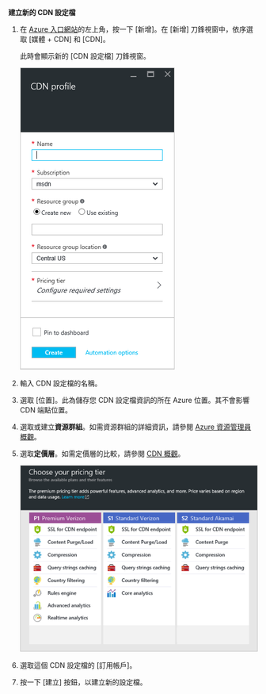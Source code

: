 **建立新的 CDN 設定檔**

1. 在 [Azure 入口網站](https://portal.azure.com)的左上角，按一下 [新增]。在 [新增] 刀鋒視窗中，依序選取 [媒體 + CDN] 和 [CDN]。

    此時會顯示新的 [CDN 設定檔] 刀鋒視窗。

    ![新增 CDN 設定檔](./media/cdn-create-profile/new-cdn-profile-include.png)

2. 輸入 CDN 設定檔的名稱。

3. 選取 [位置]。此為儲存您 CDN 設定檔資訊的所在 Azure 位置。其不會影響 CDN 端點位置。

4. 選取或建立**資源群組**。如需資源群組的詳細資訊，請參閱 [Azure 資源管理員概觀](resource-group-overview.md#resource-groups)。

5. 選取**定價層**。如需定價層的比較，請參閱 [CDN 概觀](cdn-overview.md#azure-cdn-features)。
    
    ![CDN 定價層選取項目](./media/cdn-create-profile/cdn-choose-sku-include.png)

6. 選取這個 CDN 設定檔的 [訂用帳戶]。

7. 按一下 [建立] 按鈕，以建立新的設定檔。

<!---HONumber=AcomDC_0706_2016-->